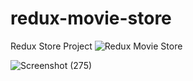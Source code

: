 # redux-movie-store
 Redux Store Project
![Redux Movie Store ](https://github.com/sinchana-p-iVoyant/redux-movie-store/assets/152719733/cb07d758-57e3-4ce4-985d-ae162200d8df)

![Screenshot (275)](https://github.com/sinchana-p-iVoyant/redux-movie-store/assets/152719733/36cbe32b-e6ee-4a59-b20a-879942ffa86a)
